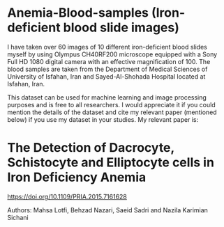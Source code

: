 # Anemia-Blood-samples (Iron-deficient blood slide images)
I have taken over 60 images of 10 different iron-deficient blood slides myself by using Olympus CH40RF200 microscope equipped with a Sony Full HD 1080 digital camera with an effective magnification of 100.
The blood samples are taken from the Department of Medical Sciences of University of Isfahan, Iran and Sayed-Al-Shohada Hospital located at Isfahan, Iran.

This dataset can be used for machine learning and image processing purposes and is free to all researchers. I would appreciate it if you could mention the details of the dataset and cite my relevant paper (mentioned below) if you use my dataset in your studies. 
My relevant paper is:

# The Detection of Dacrocyte, Schistocyte and Elliptocyte cells in Iron Deficiency Anemia
https://doi.org/10.1109/PRIA.2015.7161628

Authors: Mahsa Lotfi, Behzad Nazari, Saeid Sadri and Nazila Karimian Sichani



